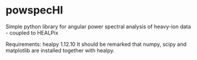 # powspecHI
Simple python library for angular power spectral analysis of heavy-ion data - coupled to HEALPix

Requirements: healpy 1.12.10
It should be remarked that numpy, scipy and matplotlib are installed together with healpy.
